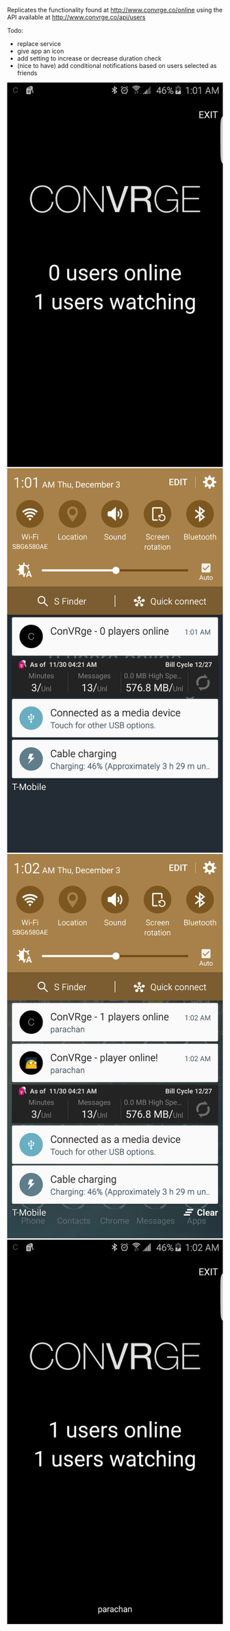 Replicates the functionality found at http://www.convrge.co/online using the API available at http://www.convrge.co/api/users

Todo:
- replace service
- give app an icon
- add setting to increase or decrease duration check
- (nice to have) add conditional notifications based on users selected as friends

![alt tag](https://github.com/christiancoleman/ConVRgeCompanion/blob/master/images/1.png)
![alt tag](https://github.com/christiancoleman/ConVRgeCompanion/blob/master/images/2.png)
![alt tag](https://github.com/christiancoleman/ConVRgeCompanion/blob/master/images/3.png)
![alt tag](https://github.com/christiancoleman/ConVRgeCompanion/blob/master/images/4.png)
